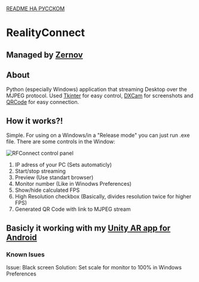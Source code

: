 [README НА РУССКОМ](./READMERUS.md)
# RealityConnect
## Managed by [Zernov](https://www.youtube.com/@zernovtech)

## About
Python (especially Windows) application that streaming Desktop over the MJPEG protocol. 
Used [Tkinter](https://docs.python.org/3/library/tkinter.html) for easy control, [DXCam](https://github.com/ra1nty/DXcam) for screenshots and [QRCode](https://pypi.org/project/qrcode/) for easy connection.

## How it works?!

Simple. For using on a Windows/in a "Release mode" you can just run .exe file. There are some controls in the Window:

![RFConnect control panel](https://github.com/user-attachments/assets/b5c59837-13c6-4216-ace1-280b9056b6a4)
1. IP adress of your PC (Sets automaticly)
2. Start/stop streaming
3. Preview (Use standart browser)
4. Monitor number (Like in Winodws Preferences)
5. Show/hide calculated FPS
6. High Resolution checkbox (Basically, divides resolution twice for higher FPS)
7. Generated QR Code with link to MJPEG stream

## Basicly it working with my [Unity AR app for Android](https://github.com/ZernovTechno/AR)

### Known Isues
Issue: Black screen
Solution: Set scale for monitor to 100% in Windows Preferences
